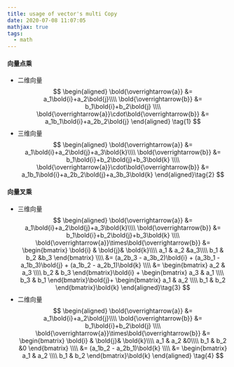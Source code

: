```yaml
---
title: usage of vector's multi Copy
date: 2020-07-08 11:07:05
mathjax: true
tags:
  - math
---
```

#### 向量点乘
- 二维向量
  $$
  \begin{aligned}
    \bold{\overrightarrow{a}} &= a_1\bold{i}+a_2\bold{j}\\\\
  \bold{\overrightarrow{b}} &= b_1\bold{i}+b_2\bold{j} \\\\
  \bold{\overrightarrow{a}}\cdot\bold{\overrightarrow{b}} &= a_1b_1\bold{i}+a_2b_2\bold{j}
  \end{aligned} \tag{1}
  $$
- 三维向量
  $$
  \begin{aligned}
    \bold{\overrightarrow{a}} &= a_1\bold{i}+a_2\bold{j}+a_3\bold{k}\\\\
  \bold{\overrightarrow{b}} &= b_1\bold{i}+b_2\bold{j}+b_3\bold{k}  \\\\
  \bold{\overrightarrow{a}}\cdot\bold{\overrightarrow{b}} &= a_1b_1\bold{i}+a_2b_2\bold{j}+a_3b_3\bold{k}
  \end{aligned}\tag{2}
  $$
#### 向量叉乘
- 三维向量
  $$
  \begin{aligned}
    \bold{\overrightarrow{a}} &= a_1\bold{i}+a_2\bold{j}+a_3\bold{k}\\\\
  \bold{\overrightarrow{b}} &= b_1\bold{i}+b_2\bold{j}+b_3\bold{k}  \\\\
  \bold{\overrightarrow{a}}\times\bold{\overrightarrow{b}} &= 
     \begin{bmatrix}
      \bold{i} & \bold{j}& \bold{k}\\\\
      a_1      & a_2     &a_3\\\\
      b_1      & b_2     &b_3
     \end{bmatrix} \\\\ &= (a_2b_3 - a_3b_2)\bold{i} + (a_3b_1 - a_1b_3)\bold{j} + (a_1b_2 - a_2b_1)\bold{k} \\\\
     &=
     \begin{bmatrix}       
      a_2 & a_3  \\\\        
      b_2 & b_3            
     \end{bmatrix}\bold{i} +
     \begin{bmatrix}       
      a_3 & a_1  \\\\        
      b_3 & b_1            
     \end{bmatrix}\bold{j}+
     \begin{bmatrix}       
      a_1 & a_2  \\\\        
      b_1 & b_2            
     \end{bmatrix}\bold{k}
  \end{aligned}\tag{3}
  $$
- 二维向量
  $$
  \begin{aligned}
    \bold{\overrightarrow{a}} &= a_1\bold{i}+a_2\bold{j}\\\\
  \bold{\overrightarrow{b}} &= b_1\bold{i}+b_2\bold{j}  \\\\
  \bold{\overrightarrow{a}}\times\bold{\overrightarrow{b}} &= 
     \begin{bmatrix}
      \bold{i} & \bold{j}& \bold{k}\\\\
      a_1      & a_2     &0\\\\
      b_1      & b_2     &0
     \end{bmatrix} \\\\ &=  (a_1b_2 - a_2b_1)\bold{k} \\\\
     &=
     \begin{bmatrix}       
      a_1 & a_2  \\\\        
      b_1 & b_2            
     \end{bmatrix}\bold{k}
  \end{aligned} \tag{4}
  $$